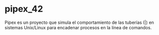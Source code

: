 # pipex_42
Pipex es un proyecto que simula el comportamiento de las tuberías (|) en sistemas Unix/Linux para encadenar procesos en la línea de comandos.
